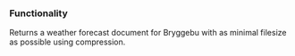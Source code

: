 ### Functionality

Returns a weather forecast document for Bryggebu with as minimal filesize as possible using compression.
